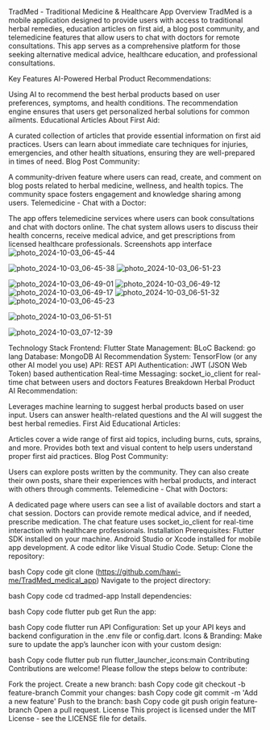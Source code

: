 TradMed - Traditional Medicine & Healthcare App
Overview
TradMed is a mobile application designed to provide users with access to traditional herbal remedies, education articles on first aid, a blog post community, and telemedicine features that allow users to chat with doctors for remote consultations. This app serves as a comprehensive platform for those seeking alternative medical advice, healthcare education, and professional consultations.

Key Features
AI-Powered Herbal Product Recommendations:

Using AI to recommend the best herbal products based on user preferences, symptoms, and health conditions. The recommendation engine ensures that users get personalized herbal solutions for common ailments.
Educational Articles About First Aid:

A curated collection of articles that provide essential information on first aid practices. Users can learn about immediate care techniques for injuries, emergencies, and other health situations, ensuring they are well-prepared in times of need.
Blog Post Community:

A community-driven feature where users can read, create, and comment on blog posts related to herbal medicine, wellness, and health topics. The community space fosters engagement and knowledge sharing among users.
Telemedicine - Chat with a Doctor:

The app offers telemedicine services where users can book consultations and chat with doctors online. The chat system allows users to discuss their health concerns, receive medical advice, and get prescriptions from licensed healthcare professionals.
Screenshots
app interface 
![photo_2024-10-03_06-45-44](https://github.com/user-attachments/assets/bdb8b9f1-462c-4cbb-9f05-41cb3d3df2d0)

![photo_2024-10-03_06-45-38](https://github.com/user-attachments/assets/dfcd13f5-8676-42fa-b6e1-be4affbb952d)
![photo_2024-10-03_06-51-23](https://github.com/user-attachments/assets/b78f16ca-45d2-466e-98e3-c724e80161ee)

![photo_2024-10-03_06-49-01](https://github.com/user-attachments/assets/dd309673-8aa0-4a9d-b4ed-8a6f75a035ee)
![photo_2024-10-03_06-49-12](https://github.com/user-attachments/assets/8e26c365-5e99-44a7-b41c-cb19fd7ba16e)
![photo_2024-10-03_06-49-17](https://github.com/user-attachments/assets/b7cb9cc2-3be7-4c0c-9f06-71dbfab6d369)
![photo_2024-10-03_06-51-32](https://github.com/user-attachments/assets/c3d83853-cd26-4b62-a05a-0fa30e6d0c62)
![photo_2024-10-03_06-45-23](https://github.com/user-attachments/assets/0f951664-f877-4d7a-9fa5-b4d17faeec80)

![photo_2024-10-03_06-51-51](https://github.com/user-attachments/assets/78bec3b5-628b-48db-a1a5-08a254a62bf5)

![photo_2024-10-03_07-12-39](https://github.com/user-attachments/assets/8d92b33a-e031-4e5d-acfe-f966d9d2023a)


Technology Stack
Frontend: Flutter
State Management: BLoC
Backend: go lang
Database: MongoDB
AI Recommendation System: TensorFlow (or any other AI model you use)
API: REST API
Authentication: JWT (JSON Web Token) based authentication
Real-time Messaging: socket_io_client for real-time chat between users and doctors
Features Breakdown
Herbal Product AI Recommendation:

Leverages machine learning to suggest herbal products based on user input.
Users can answer health-related questions and the AI will suggest the best herbal remedies.
First Aid Educational Articles:

Articles cover a wide range of first aid topics, including burns, cuts, sprains, and more.
Provides both text and visual content to help users understand proper first aid practices.
Blog Post Community:

Users can explore posts written by the community.
They can also create their own posts, share their experiences with herbal products, and interact with others through comments.
Telemedicine - Chat with Doctors:

A dedicated page where users can see a list of available doctors and start a chat session.
Doctors can provide remote medical advice, and if needed, prescribe medication.
The chat feature uses socket_io_client for real-time interaction with healthcare professionals.
Installation
Prerequisites:
Flutter SDK installed on your machine.
Android Studio or Xcode installed for mobile app development.
A code editor like Visual Studio Code.
Setup:
Clone the repository:

bash
Copy code
git clone (https://github.com/hawi-me/TradMed_medical_app)
Navigate to the project directory:

bash
Copy code
cd tradmed-app
Install dependencies:

bash
Copy code
flutter pub get
Run the app:

bash
Copy code
flutter run
API Configuration:
Set up your API keys and backend configuration in the .env file or config.dart.
Icons & Branding:
Make sure to update the app’s launcher icon with your custom design:

bash
Copy code
flutter pub run flutter_launcher_icons:main
Contributing
Contributions are welcome! Please follow the steps below to contribute:

Fork the project.
Create a new branch:
bash
Copy code
git checkout -b feature-branch
Commit your changes:
bash
Copy code
git commit -m 'Add a new feature'
Push to the branch:
bash
Copy code
git push origin feature-branch
Open a pull request.
License
This project is licensed under the MIT License - see the LICENSE file for details.
